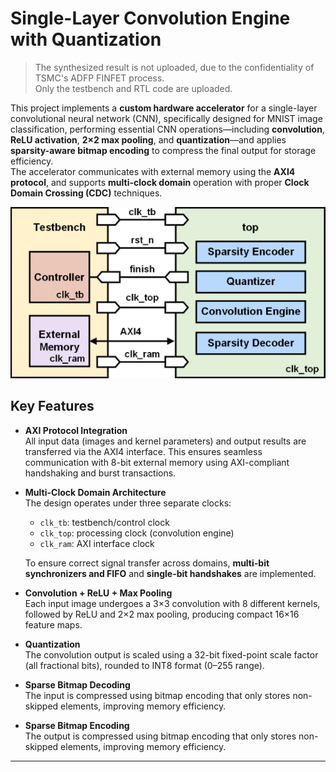 
# Single-Layer Convolution Engine with Quantization
> The synthesized result is not uploaded, due to the confidentiality of TSMC's ADFP FINFET process.  
> Only the testbench and RTL code are uploaded.

This project implements a **custom hardware accelerator** for a single-layer convolutional neural network (CNN), specifically designed for MNIST image classification, performing essential CNN operations—including **convolution**, **ReLU activation**, **2×2 max pooling**, and **quantization**—and applies **sparsity-aware bitmap encoding** to compress the final output for storage efficiency.   
The accelerator communicates with external memory using the **AXI4 protocol**, and supports **multi-clock domain** operation with proper **Clock Domain Crossing (CDC)** techniques. 

![image](./doc/block.png)

## Key Features

- **AXI Protocol Integration**  
  All input data (images and kernel parameters) and output results are transferred via the AXI4 interface. This ensures seamless communication with 8-bit external memory using AXI-compliant handshaking and burst transactions.

- **Multi-Clock Domain Architecture**  
  The design operates under three separate clocks:  
  - `clk_tb`: testbench/control clock  
  - `clk_top`: processing clock (convolution engine)  
  - `clk_ram`: AXI interface clock  

  To ensure correct signal transfer across domains, **multi-bit synchronizers and FIFO** and **single-bit handshakes** are implemented.

- **Convolution + ReLU + Max Pooling**  
  Each input image undergoes a 3×3 convolution with 8 different kernels, followed by ReLU and 2×2 max pooling, producing compact 16×16 feature maps.

- **Quantization**  
  The convolution output is scaled using a 32-bit fixed-point scale factor (all fractional bits), rounded to INT8 format (0–255 range).

- **Sparse Bitmap Decoding**  
  The input is compressed using bitmap encoding that only stores non-skipped elements, improving memory efficiency.

- **Sparse Bitmap Encoding**  
  The output is compressed using bitmap encoding that only stores non-skipped elements, improving memory efficiency.

---


